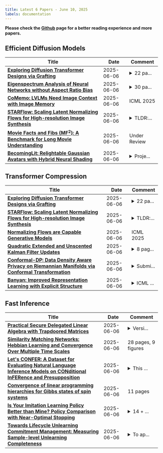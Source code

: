 ```yaml
---
title: Latest 6 Papers - June 10, 2025
labels: documentation
---
```

**Please check the [Github](https://github.com/zezhishao/MTS_Daily_ArXiv) page for a better reading experience and more papers.**

## Efficient Diffusion Models
| **Title** | **Date** | **Comment** |
| --- | --- | --- |
| **[Exploring Diffusion Transformer Designs via Grafting](http://arxiv.org/abs/2506.05340v2)** | 2025-06-06 | <details><summary>22 pa...</summary><p>22 pages; Project website: https://grafting.stanford.edu</p></details> |
| **[Eigenspectrum Analysis of Neural Networks without Aspect Ratio Bias](http://arxiv.org/abs/2506.06280v1)** | 2025-06-06 | <details><summary>30 pa...</summary><p>30 pages, 14 figures, published to ICML 2025</p></details> |
| **[CoMemo: LVLMs Need Image Context with Image Memory](http://arxiv.org/abs/2506.06279v1)** | 2025-06-06 | ICML 2025 |
| **[STARFlow: Scaling Latent Normalizing Flows for High-resolution Image Synthesis](http://arxiv.org/abs/2506.06276v1)** | 2025-06-06 | <details><summary>TLDR:...</summary><p>TLDR: We show for the first time that normalizing flows can be scaled for high-resolution and text-conditioned image synthesis</p></details> |
| **[Movie Facts and Fibs (MF$^2$): A Benchmark for Long Movie Understanding](http://arxiv.org/abs/2506.06275v1)** | 2025-06-06 | Under Review |
| **[BecomingLit: Relightable Gaussian Avatars with Hybrid Neural Shading](http://arxiv.org/abs/2506.06271v1)** | 2025-06-06 | <details><summary>Proje...</summary><p>Project Page: see https://jonathsch.github.io/becominglit/ ; YouTube Video: see https://youtu.be/xPyeIqKdszA</p></details> |

## Transformer Compression
| **Title** | **Date** | **Comment** |
| --- | --- | --- |
| **[Exploring Diffusion Transformer Designs via Grafting](http://arxiv.org/abs/2506.05340v2)** | 2025-06-06 | <details><summary>22 pa...</summary><p>22 pages; Project website: https://grafting.stanford.edu</p></details> |
| **[STARFlow: Scaling Latent Normalizing Flows for High-resolution Image Synthesis](http://arxiv.org/abs/2506.06276v1)** | 2025-06-06 | <details><summary>TLDR:...</summary><p>TLDR: We show for the first time that normalizing flows can be scaled for high-resolution and text-conditioned image synthesis</p></details> |
| **[Normalizing Flows are Capable Generative Models](http://arxiv.org/abs/2412.06329v3)** | 2025-06-06 | ICML 2025 |
| **[Quadratic Extended and Unscented Kalman Filter Updates](http://arxiv.org/abs/2506.06256v1)** | 2025-06-06 | <details><summary>8 pag...</summary><p>8 pages, 5 figures, 2025 INTERNATIONAL CONFERENCE ON MULTISENSOR FUSION AND INTEGRATION FOR INTELLIGENT SYSTEMS</p></details> |
| **[Conformal-DP: Data Density Aware Privacy on Riemannian Manifolds via Conformal Transformation](http://arxiv.org/abs/2504.20941v2)** | 2025-06-06 | <details><summary>Submi...</summary><p>Submitted and do not distribute!</p></details> |
| **[Banyan: Improved Representation Learning with Explicit Structure](http://arxiv.org/abs/2407.17771v4)** | 2025-06-06 | <details><summary>ICML ...</summary><p>ICML 2025 Camera Ready + Code Release</p></details> |

## Fast Inference
| **Title** | **Date** | **Comment** |
| --- | --- | --- |
| **[Practical Secure Delegated Linear Algebra with Trapdoored Matrices](http://arxiv.org/abs/2502.13060v2)** | 2025-06-06 | <details><summary>Versi...</summary><p>Version 2 (6 June 2025): added simulator proof of zero-knowledge for dishonest adversaries, added experimental data, clarified various definitions, various minor changes. A previous version of this work was titled "Sublinear-Overhead Secure Linear Algebra on a Dishonest Server"</p></details> |
| **[Similarity Matching Networks: Hebbian Learning and Convergence Over Multiple Time Scales](http://arxiv.org/abs/2506.06134v1)** | 2025-06-06 | 28 pages, 9 figures |
| **[Let's CONFER: A Dataset for Evaluating Natural Language Inference Models on CONditional InFERence and Presupposition](http://arxiv.org/abs/2506.06133v1)** | 2025-06-06 | <details><summary>This ...</summary><p>This paper is published in the Proceedings of the 38th Canadian Conference on Artificial Intelligence (CAIAC 2025). Please cite the conference version at https://caiac.pubpub.org/pub/keh8ij01</p></details> |
| **[Convergence of linear programming hierarchies for Gibbs states of spin systems](http://arxiv.org/abs/2506.06125v1)** | 2025-06-06 | 11 pages |
| **[Is Your Imitation Learning Policy Better than Mine? Policy Comparison with Near-Optimal Stopping](http://arxiv.org/abs/2503.10966v4)** | 2025-06-06 | <details><summary>14 + ...</summary><p>14 + 5 pages, 10 figures, 4 tables. Accepted to RSS 2025</p></details> |
| **[Towards Lifecycle Unlearning Commitment Management: Measuring Sample-level Unlearning Completeness](http://arxiv.org/abs/2506.06112v1)** | 2025-06-06 | <details><summary>To ap...</summary><p>To appear in the Proceedings of USENIX Security Symposium, 2025</p></details> |

